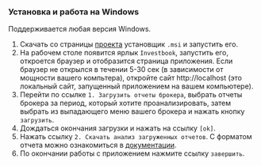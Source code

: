 ### Установка и работа на Windows

Поддерживается любая версия Windows.
1. Скачать со страницы [проекта](https://github.com/spacious-team/investbook/releases/latest) установщик `.msi`
   и запустить его.
1. На рабочем столе появится ярлык `Investbook`, запустить его, откроется браузер и отобразится страница приложения.
   Если браузер не открылся в течении 5-30 сек (в зависимости от мощности вашего компьтера),
   откройте сайт http://localhost (это локальный сайт, запущенный приложением на вашем компьютере).
1. Перейти по ссылке `1. Загрузить отчеты брокера`, выбрать отчеты брокера за период, который хотите проанализировать,
   затем выбрать из выпадающего меню вашего брокера и нажать кнопку `загрузить`.
1. Дождаться окончания загрузки и нажать на ссылку `[ok]`.
1. Нажать ссылку `2. Скачать анализ загруженных отчетов`. С форматом отчета можно ознакомиться
   в [документации](/src/main/asciidoc/index.adoc). 
1. По окончании работы с приложением нажмите ссылку `завершить`.